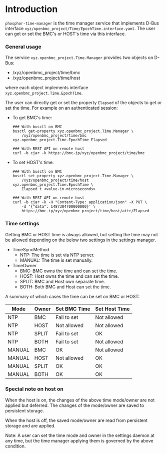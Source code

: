 # Introduction
`phosphor-time-manager` is the time manager service that implements D-Bus
interface `xyz/openbmc_project/Time/EpochTime.interface.yaml`.
The user can get or set the BMC's or HOST's time via this interface.

### General usage
The service `xyz.openbmc_project.Time.Manager` provides two objects on D-Bus:
* /xyz/openbmc_project/time/bmc
* /xyz/openbmc_project/time/host

where each object implements interface `xyz.openbmc_project.Time.EpochTime`.

The user can directly get or set the property `Elapsed` of the objects to get or set
the time. For example on an authenticated session:

* To get BMC's time:
   ```
   ### With busctl on BMC
   busctl get-property xyz.openbmc_project.Time.Manager \
       /xyz/openbmc_project/time/bmc xyz.openbmc_project.Time.EpochTime Elapsed

   ### With REST API on remote host
   curl -b cjar -k https://bmc-ip/xyz/openbmc_project/time/bmc
   ```
* To set HOST's time:
   ```
   ### With busctl on BMC
   busctl set-property xyz.openbmc_project.Time.Manager \
       /xyz/openbmc_project/time/host xyz.openbmc_project.Time.EpochTime \
       Elapsed t <value-in-microseconds>

   ### With REST API on remote host
   curl -b cjar -k -H "Content-Type: application/json" -X PUT \
       -d '{"data": 1487304700000000}' \
       https://bmc-ip/xyz/openbmc_project/time/host/attr/Elapsed
   ```

### Time settings
Getting BMC or HOST time is always allowed, but setting the time may not be
allowed depending on the below two settings in the settings manager.

* TimeSyncMethod
   * NTP: The time is set via NTP server.
   * MANUAL: The time is set manually.
* TimeOwner
   * BMC: BMC owns the time and can set the time.
   * HOST: Host owns the time and can set the time.
   * SPLIT: BMC and Host own separate time.
   * BOTH: Both BMC and Host can set the time.

A summary of which cases the time can be set on BMC or HOST:

Mode      | Owner | Set BMC Time  | Set Host Time
--------- | ----- | ------------- | -------------------
NTP       | BMC   | Fail to set   | Not allowed
NTP       | HOST  | Not allowed   | Not allowed
NTP       | SPLIT | Fail to set   | OK
NTP       | BOTH  | Fail to set   | Not allowed
MANUAL    | BMC   | OK            | Not allowed
MANUAL    | HOST  | Not allowed   | OK
MANUAL    | SPLIT | OK            | OK
MANUAL    | BOTH  | OK            | OK

### Special note on host on
When the host is on, the changes of the above time mode/owner are not applied but
deferred. The changes of the mode/owner are saved to persistent storage.

When the host is off, the saved mode/owner are read from persistent storage and are
applied.

Note: A user can set the time mode and owner in the settings daemon at any time,
but the time manager applying them is governed by the above condition.
